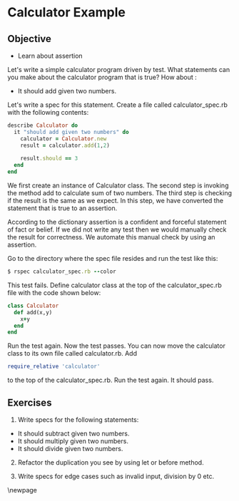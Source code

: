 # Calculator Example #

## Objective ##

- Learn about assertion

Let's write a simple calculator program driven by test. What statements can you make about the calculator program that is true? How about :

*  It should add given two numbers.

Let's write a spec for this statement. Create a file called calculator_spec.rb with the following contents:

```ruby
describe Calculator do
  it "should add given two numbers" do
    calculator = Calculator.new
    result = calculator.add(1,2)
    
    result.should == 3
  end
end
```

We first create an instance of Calculator class. The second step is invoking the method add to calculate sum of two numbers. The third step is checking if the result is the same as we expect. In this step, we have converted the statement that is true to an assertion.

According to the dictionary assertion is a confident and forceful statement of fact or belief. If we did not write any test then we would manually check the result for correctness. We automate this manual check by using an assertion.

Go to the directory where the spec file resides and run the test like this:

```ruby
$ rspec calculator_spec.rb --color
```

This test fails. Define calculator class at the top of the calculator_spec.rb file with the code shown below:

```ruby
class Calculator
  def add(x,y)
    x+y
  end
end
```

Run the test again. Now the test passes. You can now move the calculator class to its own file called calculator.rb. Add

```ruby
require_relative 'calculator'
```

to the top of the calculator_spec.rb. Run the test again. It should pass.

## Exercises ##

1. Write specs for the following statements:

*  It should subtract given two numbers.
*  It should multiply given two numbers.
*  It should divide given two numbers.

2. Refactor the duplication you see by using let or before method.

3. Write specs for edge cases such as invalid input, division by 0 etc.

\newpage
